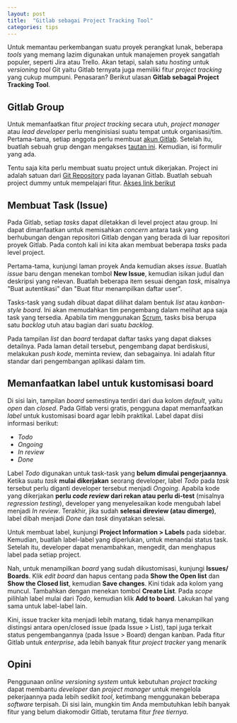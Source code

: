 ```yaml
---
layout: post
title:  "Gitlab sebagai Project Tracking Tool"
categories: tips
---
```

Untuk memantau perkembangan suatu proyek perangkat lunak, beberapa _tools_ yang
memang lazim digunakan untuk manajemen proyek sangatlah populer, seperti Jira
atau Trello. Akan tetapi, salah satu _hosting_ untuk _versioning tool_ Git yaitu
Gitlab ternyata juga memiliki fitur _project tracking_ yang cukup mumpuni.
Penasaran? Berikut ulasan **Gitlab sebagai Project Tracking Tool**.

## Gitlab Group

Untuk memanfaatkan fitur _project tracking_ secara utuh, _project manager_ atau
_lead developer_ perlu menginisiasi suatu tempat untuk organisasi/tim. Pertama-tama, setiap anggota perlu membuat 
[akun Gitlab](https://gitlab.com/users/sign_in). Setelah itu, buatlah sebuah
grup dengan mengakses [tautan ini](https://gitlab.com/groups/new). Kemudian,
isi formulir yang ada.

Tentu saja kita perlu membuat suatu project untuk dikerjakan. Project ini adalah
satuan dari [Git Repository](https://git-scm.com/book/en/v2/Git-Basics-Getting-a-Git-Repository)
 pada layanan Gitlab. Buatlah sebuah project dummy untuk mempelajari fitur.
[Akses link berikut](https://gtilab.com/projects/new)

## Membuat Task (Issue)

Pada Gitlab, setiap _tasks_ dapat diletakkan di level project atau group. Ini
dapat dimanfaatkan untuk memisahkan _concern_ antara task yang berhubungan
dengan repositori Gitlab dengan yang berada di luar repositori proyek Gitlab.
Pada contoh kali ini kita akan membuat beberapa _tasks_ pada level project.

[comment]: <> (sebuah ilustrasi)

Pertama-tama, kunjungi laman proyek Anda kemudian akses _issue_. Buatlah _issue_ baru dengan menekan tombol
**New Issue**, kemudian isikan judul dan deskripsi yang relevan. Buatlah
beberapa item sesuai dengan _task_, misalnya "Buat autentikasi" dan
"Buat fitur menampilkan daftar user".

Tasks-task yang sudah dibuat dapat dilihat dalam bentuk _list_ atau
_kanban-style board_. Ini akan memudahkan tim pengembang dalam melihat apa saja
task yang tersedia. Apabila tim menggunakan [Scrum](https://scrumguides.org/), 
tasks bisa berupa satu _backlog_ utuh atau bagian dari suatu _backlog_.

Pada tampilan _list_ dan _board_ terdapat daftar tasks yang dapat diakses
detailnya. Pada laman detail tersebut, pengembang dapat berdiskusi, melakukan
_push kode_, meminta review, dan sebagainya. Ini adalah fitur standar dari
pengembangan aplikasi dalam tim.

## Memanfaatkan label untuk kustomisasi board

Di sisi lain, tampilan _board_ semestinya terdiri dari dua kolom _default_,
yaitu _open_ dan _closed_. Pada Gitlab versi gratis, pengguna dapat memanfaatkan
_label_ untuk kustomisasi board agar lebih praktikal. Label dapat diisi
informasi berikut:

- _Todo_
- _Ongoing_
- _In review_
- _Done_

Label _Todo_ digunakan untuk task-task yang **belum dimulai pengerjaannya**. Ketika
suatu _task_ **mulai dikerjakan** seorang developer, label _Todo_ pada _task_
tersebut perlu diganti developer tersebut menjadi _Ongoing_. Apabila kode
yang dikerjakan **perlu _code review_ dari rekan atau perlu di-test** (misalnya
_regression testing_), developer yang menyelesaikan kode mengubah label 
menjadi _In review_. Terakhir, jika sudah **selesai direview (atau dimerge)**, 
label dibah menjadi _Done_ dan _task_ dinyatakan selesai.

Untuk membuat label, kunjungi **Project Information > Labels** pada sidebar. Kemudian, buatlah
label-label yang diperlukan, untuk menandai status task. Setelah itu, developer dapat menambahkan, mengedit, dan menghapus label
pada setiap project.

Nah, untuk menampilkan _board_ yang sudah dikustomisasi, kunjungi **Issues/
Boards**. Klik _edit board_ dan hapus centang pada **Show the Open list**
dan **Show the Closed list**, kemudian **Save changes**. Kini tidak ada kolom
yang muncul. Tambahkan dengan menekan tombol **Create List**. Pada _scope_
pilihlah label mulai dari _Todo_, kemudian klik **Add to board**. Lakukan
hal yang sama untuk label-label lain.

Kini, issue tracker kita menjadi lebih matang, tidak hanya menampilkan
distingsi antara open/closed issue (pada Issue > List), 
tapi juga terkait status pengembangannya (pada Issue > Board) dengan kanban.
Pada fitur Gitlab untuk _enterprise_, ada lebih banyak fitur _project tracker_
yang menarik

## Opini

Penggunaan _online versioning system_ untuk kebutuhan _project tracking_ dapat 
membantu _developer_ dan _project manager_ untuk mengelola pekerjaannya pada
lebih sedikit _tool_, ketimbang menggunakan beberapa _software_ terpisah. Di
sisi lain, mungkin tim Anda membutuhkan lebih banyak fitur yang belum diakomodir
Gitlab, terutama fitur _free tiernya_.


